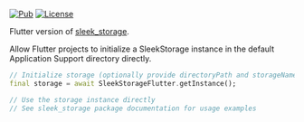 [![Pub](https://img.shields.io/pub/v/sleek_storage_flutter.svg?label=sleek_storage_flutter)](https://pub.dartlang.org/packages/sleek_storage_flutter)
[![License](https://img.shields.io/badge/License-BSD_3--Clause-green.svg)](https://opensource.org/licenses/BSD-3-Clause)

Flutter version of [sleek_storage](https://pub.dev/packages/sleek_storage).

Allow Flutter projects to initialize a SleekStorage instance in the default Application Support directory directly.

```dart
// Initialize storage (optionally provide directoryPath and storageName)
final storage = await SleekStorageFlutter.getInstance();

// Use the storage instance directly
// See sleek_storage package documentation for usage examples
```
